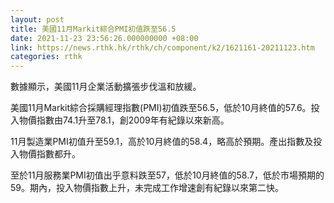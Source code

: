 ```yaml
---
layout: post
title: 美國11月Markit綜合PMI初值跌至56.5
date: 2021-11-23 23:56:26.000000000 +08:00
link: https://news.rthk.hk/rthk/ch/component/k2/1621161-20211123.htm
categories: rthk
---
```


數據顯示，美國11月企業活動擴張步伐溫和放緩。

美國11月Markit綜合採購經理指數(PMI)初值跌至56.5，低於10月終值的57.6。投入物價指數由74.1升至78.1，創2009年有紀錄以來新高。

11月製造業PMI初值升至59.1，高於10月終值的58.4，略高於預期。產出指數及投入物價指數都升。

至於11月服務業PMI初值出乎意料跌至57，低於10月終值的58.7，低於市場預期的59。期內，投入物價指數上升，未完成工作增速創有紀錄以來第二快。
